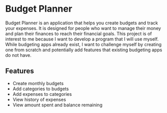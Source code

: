 # Budget Planner

Budget Planner is an application that helps you create budgets and track your expenses. It is designed for people who
want to manage their money and plan their finances to reach their financial goals. This project is of interest to me
because I want to develop a program that I will use myself. While budgeting apps already exist, I want to challenge
myself by creating one from scratch and potentially add features that existing budgeting apps do not have.

## Features

* Create monthly budgets
* Add categories to budgets
* Add expenses to categories
* View history of expenses
* View amount spent and balance remaining